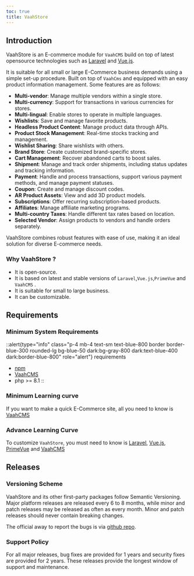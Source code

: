```yaml
---
toc: true
title: VaahStore
---
```



## Introduction

VaahStore is an E-commerce module for `VaahCMS` build on top of latest opensource technologies such as [Laravel](https://laravel.com/docs/10.x) and [Vue.js](https://vuejs.org/guide/introduction.html).

It is suitable for all small or large E-Commerce business demands using a simple set-up procedure. Built on top of `VaahCms` and equipped with an easy product information management. Some features are as follows:

- **Multi-vendor**: Manage multiple vendors within a single store.
- **Multi-currency**: Support for transactions in various currencies for stores.
- **Multi-lingual**: Enable stores to operate in multiple languages.
- **Wishlists**: Save and manage favorite products.
- **Headless Product Content**: Manage product data through APIs.
- **Product Stock Management**: Real-time stocks tracking and management.
- **Wishlist Sharing**: Share wishlists with others.
- **Brand Store**: Create customized brand-specific stores.
- **Cart Management**: Recover abandoned carts to boost sales.
- **Shipment**: Manage and track order shipments, including status updates and tracking information.
- **Payment**: Handle and process transactions, support various payment methods, and manage payment statuses.
- **Coupon**: Create and manage discount codes.
- **AR Product Assets**: View and add 3D product models.
- **Subscriptions**: Offer recurring subscription-based products.
- **Affiliates**: Manage affiliate marketing programs.
- **Multi-country Taxes**: Handle different tax rates based on location.
- **Selected Vendor**: Assign products to vendors and handle orders separately.

VaahStore combines robust features with ease of use, making it an ideal solution for diverse E-commerce needs.



### Why VaahStore ?

- It is open-source.
- It is based on latest and stable versions of `Laravel`,`Vue.js`,`PrimeVue` and `VaahCMS` .
- It is suitable for small to large business.
- It can be customizable.

## Requirements

### Minimum System Requirements

::alert{type="info" class="p-4 mb-4 text-sm text-blue-800 border border-blue-300 rounded-lg bg-blue-50 dark:bg-gray-800 dark:text-blue-400 dark:border-blue-800" role="alert"}
requirements   
- [npm](https://docs.npmjs.com/cli)
- [VaahCMS](https://www.npmjs.com/package/vaah)
- php >= 8.1
::

### Minimum Learning curve

If you want to make a quick E-Commerce site, all you need to know is [VaahCMS](https://docs.vaah.dev/vaahcms-2)

### Advance Learning Curve

To customize `VaahStore`, you must need to know is [Laravel](https://laravel.com/docs/10.x/installation), [Vue.js](https://vuejs.org/guide/introduction.html), [PrimeVue](https://primevue.org/) and [VaahCMS](https://docs.vaah.dev/vaahcms-2)

## Releases

### Versioning Scheme

VaahStore and its other first-party packages follow Semantic Versioning. Major platform releases are released every 6 to 8 months, while minor and patch releases may be released as often as every month. Minor and patch releases should never contain breaking changes.

The official away to report the bugs is via [github repo](https://github.com/webreinvent/vaahstore/issues).



### Support Policy

For all major releases, bug fixes are provided for 1 years and security fixes are provided for 2 years. These releases provide the longest window of support and maintenance.
